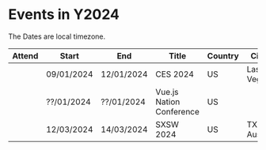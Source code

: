 # Events in Y2024
The Dates are local timezone.

| Attend | Start | End | Title | Country | City | Location | Price | URL |
| --- | --- | --- | --- | --- | --- | --- | --- | --- |
| | 09/01/2024 | 12/01/2024 | CES 2024 | US | Las Vegas | | | https://www.ces.tech/about-ces.aspx |
| | ??/01/2024 | ??/01/2024 | Vue.js Nation Conference | US | | | | https://vuejsnation.com/ |
| | 12/03/2024 | 14/03/2024 | SXSW 2024 | US | TX Austin | | | https://www.sxsw.com/ |